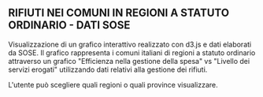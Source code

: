 ## RIFIUTI NEI COMUNI IN REGIONI A STATUTO ORDINARIO - DATI SOSE
Visualizzazione di un grafico interattivo realizzato con d3.js e dati elaborati da SOSE. Il grafico rappresenta 
i comuni italiani di regioni a statuto ordinario attraverso un grafico "Efficienza nella gestione della spesa" vs 
"Livello dei servizi erogati" utilizzando dati relativi alla gestione dei rifiuti.

L'utente può scegliere quali regioni o quali province visualizzare.

